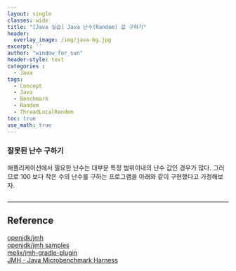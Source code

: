 ```yaml
--- 
layout: single
classes: wide
title: "[Java 실습] Java 난수(Random) 값 구하기"
header:
  overlay_image: /img/java-bg.jpg 
excerpt: ''
author: "window_for_sun"
header-style: text
categories :
  - Java
tags:
  - Concept
  - Java
  - Benchmark
  - Random
  - ThreadLocalRandom
toc: true 
use_math: true
---  
```


### 잘못된 난수 구하기 
애플리케이션에서 필요한 난수는 대부분 특정 범위이내의 난수 값인 경우가 많다. 
그러므로 100 보다 작은 수의 난수를 구하는 프로그램을 아래와 같이 구현했다고 가정해보자.  

```java

```  





---
## Reference
[openjdk/jmh](https://github.com/openjdk/jmh)  
[openjdk/jmh samples](https://github.com/openjdk/jmh/tree/master/jmh-samples/src/main/java/org/openjdk/jmh/samples)  
[melix/jmh-gradle-plugin](https://github.com/melix/jmh-gradle-plugin)  
[JMH - Java Microbenchmark Harness](https://jenkov.com/tutorials/java-performance/jmh.html)  


